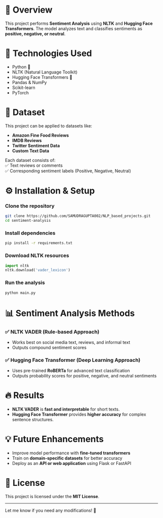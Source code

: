 # 📌 Overview  
This project performs **Sentiment Analysis** using **NLTK** and **Hugging Face Transformers**. The model analyzes text and classifies sentiments as **positive, negative, or neutral**.  

# 🚀 Technologies Used  
- Python 🐍  
- NLTK (Natural Language Toolkit)  
- Hugging Face Transformers 🤗  
- Pandas & NumPy  
- Scikit-learn  
- PyTorch  

# 📂 Dataset  
This project can be applied to datasets like:  
- **Amazon Fine Food Reviews**  
- **IMDB Reviews**  
- **Twitter Sentiment Data**  
- **Custom Text Data**  

Each dataset consists of:  
✅ Text reviews or comments  
✅ Corresponding sentiment labels (Positive, Negative, Neutral)  

# ⚙️ Installation & Setup  
### Clone the repository  
```bash
git clone https://github.com/SAMUDRAGUPTA002/NLP_based_projects.git
cd sentiment-analysis  
```
### Install dependencies  
```bash
pip install -r requirements.txt  
```
### Download NLTK resources  
```python
import nltk  
nltk.download('vader_lexicon')  
```
### Run the analysis  
```bash
python main.py  
```

# 📊 Sentiment Analysis Methods  
### ✅ **NLTK VADER (Rule-based Approach)**  
- Works best on social media text, reviews, and informal text  
- Outputs compound sentiment scores  

### ✅ **Hugging Face Transformer (Deep Learning Approach)**  
- Uses pre-trained **RoBERTa** for advanced text classification  
- Outputs probability scores for positive, negative, and neutral sentiments  

# 🔥 Results  
- **NLTK VADER** is **fast and interpretable** for short texts.  
- **Hugging Face Transformer** provides **higher accuracy** for complex sentence structures.  

# 💡 Future Enhancements  
- Improve model performance with **fine-tuned transformers**  
- Train on **domain-specific datasets** for better accuracy  
- Deploy as an **API or web application** using Flask or FastAPI  

# 📜 License  
This project is licensed under the **MIT License**.  

---

Let me know if you need any modifications! 🚀
